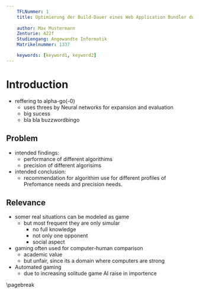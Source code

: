 ```yaml
---
    TFLNummer: 1
    title: Optimierung der Build-Dauer eines Web Application Bundler durch Anpassung der Konfiguration und dessen Auswirkung auf den Entwicklungsprozess
    
    author: Max Mustermann
    Zenturie: A22f
    Studiengang: Angewandte Informatik
    Matrikelnummer: 1337

    keywords: [keyword1, keyword2]
---
```


# Introduction
- reffering to alpha-go(-0)
    - uses threes by Neural networks for expansion and evaluation
    - big sucess
    - bla bla buzzwordbingo
## Problem
- intended findings:
	- performance of different algorithims
	- precision of different algorisims
- intended conclusion:
	- recommendation for algorithim use for different profiles of Prefomance needs and precision needs.

## Relevance
- somer real situations can be modeled as game
	- but most frequent they are only simular
		- no full knowledge
		- not only one opponent
		- social aspect
- gaming often used for computer-human comparison
	- academic value
	- but unfair, since its a domain where computers are strong
- Automated gaming
	- due to increasing solitude game AI raise in importence


\pagebreak
